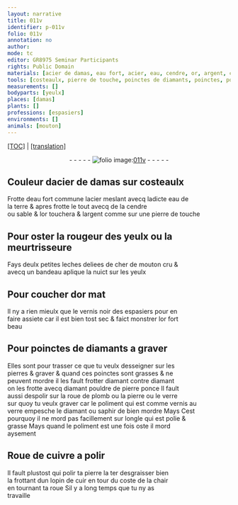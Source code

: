 ```yaml
---
layout: narrative
title: 011v
identifier: p-011v
folio: 011v
annotation: no
author:
mode: tc
editor: GR8975 Seminar Participants
rights: Public Domain
materials: [acier de damas, eau fort, acier, eau, cendre, or, argent, cher de mouton cru, or mat, diamants, pierres, diamant, pouldre de pierre ponce, plomb, pierre, verre, vernis, saphir, ongle, cuivre, cuir]
tools: [costeaulx, pierre de touche, poinctes de diamants, poinctes, pouldre de pierre ponce, roue de plomb, Roue de cuivre, roue]
measurements: []
bodyparts: [yeulx]
places: [damas]
plants: []
professions: [espasiers]
environments: []
animals: [mouton]
---
```


 <p><a href="{{ site.baseurl }}/diplomatic/">[TOC]</a> | <a href="{{ site.baseurl }}/texts/p-011v_tl/" target="_blank">[translation]</a></p><div class="folio" align="center">- - - - - <a href="http://gallica.bnf.fr/ark:/12148/btv1b10500001g/f28.image" target="_blank"><img src="https://cu-mkp.github.io/2017-workshop-edition/assets/photo-icon.png" alt="folio image: " style="display:inline-block; margin-bottom:-3px;"/>011v</a> - - - - - </div>  
  

## Couleur d<span class="m">acier de <span class="pl">damas</span></span> sur <span class="tl">costeaulx</span>

 
Frotte d<span class="m">eau fort</span> commune l<span class="m">acier</span> meslant avecq ladicte <span class="m">eau</span> de<br/> la terre  & apres frotte le tout avecq de la <span class="m">cendre</span><br/> ou sable & l<span class="m">or</span> touchera & l<span class="m">argent</span> co<span class="exp">mm</span>e sur une <span class="tl">pierre de touche</span>

 
  

## Pour oster la rougeur des <span class="bp">yeulx</span> ou la meurtrisseure

 
Fays deulx petites leches deliees de <span class="m">cher de <span class="al">mouton</span> cru</span> & <br/> avecq un bandeau aplique la nuict sur les <span class="bp">yeulx</span>

 
  

## Pour coucher d<span class="m">or mat</span>

 
Il ny a rien mieulx que le vernis noir des <span class="pro">espasiers</span> pour en<br/> faire assiete car il est bien tost sec & faict monstrer l<span class="m">or</span> fort<br/> beau

 
  

## Pour <span class="tl">poinctes de <span class="m">diamants</span></span> a graver

 
Elles sont pour trasser ce que tu veulx desseigner sur les<br/> <span class="m">pierres</span> & graver & quand ces <span class="tl">poinctes</span> sont grasses & ne<br/> peuvent mordre il les fault frotter <span class="m">diama<span class="exp">n</span>t</span> contre <span class="m">diama<span class="exp">n</span>t</span><br/> on les frotte avecq <span class="del">diamant</span> <span class="tl"><span class="m">pouldre de pierre ponce</span></span> Il fault<br/> aussi despolir sur la <span class="tl">roue de <span class="m">plomb</span></span> ou la <span class="m">pierre</span> ou le <span class="m">verre</span><br/> sur quoy tu veulx graver car le poliment qui est comme <span class="m">vernis</span> au<br/> <span class="m">verre</span> empesche le <span class="m">diamant</span> ou <span class="m">saphir</span> de bien mordre <span class="del">Mays</span> Cest<br/> pourquoy il ne mord pas facillem<span class="exp">ent</span> sur l<span class="m">ongle</span> qui est polie &<br/> grasse Mays quand le poliment est une fois oste il mord<br/> aysement

 
  

## <span class="tl">Roue de <span class="m">cuivre</span></span> a polir

 
Il fault plustost qui polir ta <span class="m">pierre</span> la <span class="del">ter</span> desgraisser bien<br/> la frottant dun lopin de <span class="m">cuir</span> <span class="del">en tour</span> du coste de la chair<br/> en tourna<span class="exp">n</span>t ta <span class="tl">roue</span> Sil y a long temps que tu ny as<br/> travaille

 